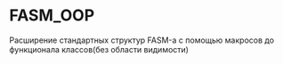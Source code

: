 # FASM_OOP
Расширение стандартных структур FASM-а с помощью макросов до функционала классов(без области видимости)

